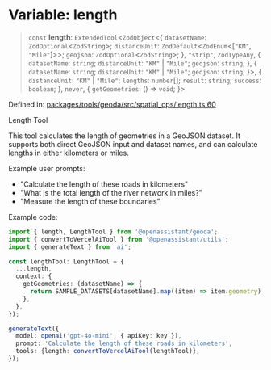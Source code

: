 # Variable: length

> `const` **length**: `ExtendedTool`\<`ZodObject`\<\{ `datasetName`: `ZodOptional`\<`ZodString`\>; `distanceUnit`: `ZodDefault`\<`ZodEnum`\<\[`"KM"`, `"Mile"`\]\>\>; `geojson`: `ZodOptional`\<`ZodString`\>; \}, `"strip"`, `ZodTypeAny`, \{ `datasetName`: `string`; `distanceUnit`: `"KM"` \| `"Mile"`; `geojson`: `string`; \}, \{ `datasetName`: `string`; `distanceUnit`: `"KM"` \| `"Mile"`; `geojson`: `string`; \}\>, \{ `distanceUnit`: `"KM"` \| `"Mile"`; `lengths`: `number`[]; `result`: `string`; `success`: `boolean`; \}, `never`, \{ `getGeometries`: () => `void`; \}\>

Defined in: [packages/tools/geoda/src/spatial\_ops/length.ts:60](https://github.com/GeoDaCenter/openassistant/blob/dc72d81a35cf8e46295657303846fbb4ad891993/packages/tools/geoda/src/spatial_ops/length.ts#L60)

Length Tool

This tool calculates the length of geometries in a GeoJSON dataset.
It supports both direct GeoJSON input and dataset names, and can calculate
lengths in either kilometers or miles.

Example user prompts:
- "Calculate the length of these roads in kilometers"
- "What is the total length of the river network in miles?"
- "Measure the length of these boundaries"

Example code:
```typescript
import { length, LengthTool } from '@openassistant/geoda';
import { convertToVercelAiTool } from '@openassistant/utils';
import { generateText } from 'ai';

const lengthTool: LengthTool = {
  ...length,
  context: {
    getGeometries: (datasetName) => {
      return SAMPLE_DATASETS[datasetName].map((item) => item.geometry);
    },
  },
});

generateText({
  model: openai('gpt-4o-mini', { apiKey: key }),
  prompt: 'Calculate the length of these roads in kilometers',
  tools: {length: convertToVercelAiTool(lengthTool)},
});
```
